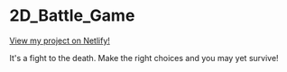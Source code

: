 # 2D_Battle_Game
[View my project on Netlify!](https://2dbattlegame.netlify.app/)

It's a fight to the death. Make the right choices and you may yet survive!


